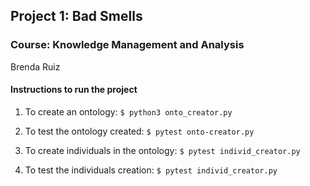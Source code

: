 ## Project 1: Bad Smells
### Course: Knowledge Management and Analysis
Brenda Ruiz

#### Instructions to run the project
1. To create an ontology:
``$ python3 onto_creator.py``

2. To test the ontology created:
``$ pytest onto-creator.py``

3. To create individuals in the ontology:
``$ pytest individ_creator.py``

4. To test the individuals creation:
``$ pytest individ_creator.py``
